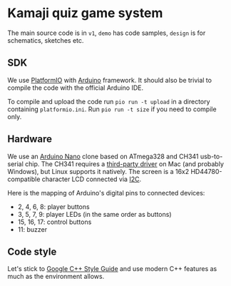 # Kamaji quiz game system

The main source code is in `v1`, `demo` has code samples, `design` is for
schematics, sketches etc.

## SDK

We use [PlatformIO](http://platformio.org) with
[Arduino](http://platformio.org/frameworks/arduino) framework. It should also
be trivial to compile the code with the official Arduino IDE.

To compile and upload the code run `pio run -t upload` in a directory
containing `platformio.ini`. Run `pio run -t size` if you need to compile only.

## Hardware

We use an [Arduino Nano](https://store.arduino.cc/arduino-nano) clone based on
ATmega328 and CH341 usb-to-serial chip. The CH341 requires a [third-party
driver](https://blog.sengotta.net/signed-mac-os-driver-for-winchiphead-ch340-serial-bridge/)
on Mac (and probably Windows), but Linux supports it natively. The screen is a
16x2 HD44780-compatible character LCD connected via
[I2C](https://en.wikipedia.org/wiki/I%C2%B2C).

Here is the mapping of Arduino's digital pins to connected devices:

* 2, 4, 6, 8: player buttons
* 3, 5, 7, 9: player LEDs (in the same order as buttons)
* 15, 16, 17: control buttons
* 11: buzzer

## Code style

Let's stick to [Google C++ Style Guide](https://google.github.io/styleguide/cppguide.html)
and use modern C++ features as much as the environment allows.
